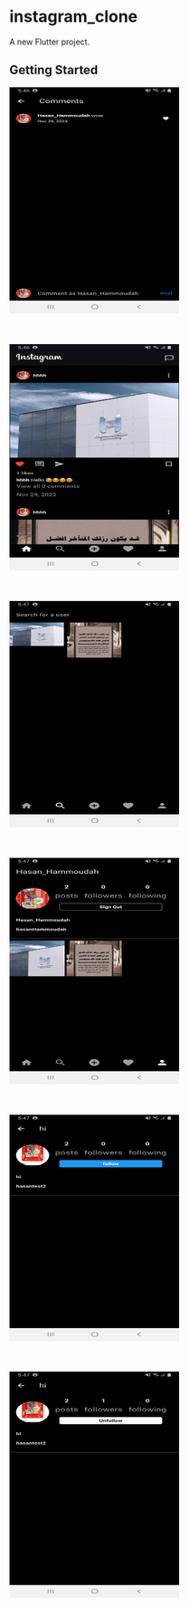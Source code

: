 # instagram_clone

A new Flutter project.

## Getting Started


<img src="assets/images/screenshot-1701272792606.png" alt="Example Image 1" width="300" height="400">
<br></br><br></br>
<img src="assets/images/screenshot-1701272808504.png" alt="Example Image 1" width="300" height="400">
<br></br><br></br>
<img src="assets/images/screenshot-1701272821593.png" alt="Example Image 1" width="300" height="400">
<br></br><br></br>
<img src="assets/images/screenshot-1701272832910.png" alt="Example Image 1" width="300" height="400">
<br></br><br></br>
<img src="assets/images/screenshot-1701272859098.png" alt="Example Image 1" width="300" height="400">
<br></br><br></br>
<img src="assets/images/screenshot-1701272869990.png" alt="Example Image 1" width="300" height="400">

